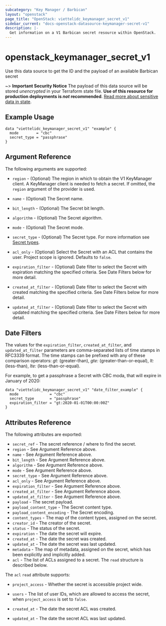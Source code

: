 ```yaml
---
subcategory: "Key Manager / Barbican"
layout: "openstack"
page_title: "OpenStack: viettelidc_keymanager_secret_v1"
sidebar_current: "docs-openstack-datasource-keymanager-secret-v1"
description: |-
  Get information on a V1 Barbican secret resource within OpenStack.
---
```


# openstack\_keymanager\_secret\_v1

Use this data source to get the ID and the payload of an available Barbican
secret

~> **Important Security Notice** The payload of this data source will be stored
*unencrypted* in your Terraform state file. **Use of this resource for
production deployments is *not* recommended**. [Read more about sensitive data
in state](https://www.terraform.io/docs/language/state/sensitive-data.html).

## Example Usage

```hcl
data "viettelidc_keymanager_secret_v1" "example" {
  mode        = "cbc"
  secret_type = "passphrase"
}
```

## Argument Reference

The following arguments are supported:

* `region` - (Optional) The region in which to obtain the V1 KeyManager client.
  A KeyManager client is needed to fetch a secret. If omitted, the `region`
  argument of the provider is used.

* `name` - (Optional) The Secret name.

* `bit_length` - (Optional) The Secret bit length.

* `algorithm` - (Optional) The Secret algorithm.

* `mode` - (Optional) The Secret mode.

* `secret_type` - (Optional) The Secret type. For more information see
  [Secret types](https://docs.openstack.org/barbican/latest/api/reference/secret_types.html).

* `acl_only` - (Optional) Select the Secret with an ACL that contains the user.
  Project scope is ignored. Defaults to `false`.

* `expiration_filter` - (Optional) Date filter to select the Secret with
  expiration matching the specified criteria. See Date Filters below for more
  detail.

* `created_at_filter` - (Optional) Date filter to select the Secret with
  created matching the specified criteria. See Date Filters below for more
  detail.

* `updated_at_filter` - (Optional) Date filter to select the Secret with
  updated matching the specified criteria. See Date Filters below for more
  detail.

## Date Filters

The values for the `expiration_filter`, `created_at_filter`, and
`updated_at_filter` parameters are comma-separated lists of time stamps in
RFC3339 format. The time stamps can be prefixed with any of these comparison
operators: *gt:* (greater-than), *gte:* (greater-than-or-equal), *lt:*
(less-than), *lte:* (less-than-or-equal).

For example, to get a passphrase a Secret with CBC moda, that will expire in
January of 2020:

```hcl
data "viettelidc_keymanager_secret_v1" "date_filter_example" {
  mode              = "cbc"
  secret_type       = "passphrase"
  expiration_filter = "gt:2020-01-01T00:00:00Z"
}
```

## Attributes Reference

The following attributes are exported:

* `secret_ref` - The secret reference / where to find the secret.
* `region` - See Argument Reference above.
* `name` - See Argument Reference above.
* `bit_length` - See Argument Reference above.
* `algorithm` - See Argument Reference above.
* `mode` - See Argument Reference above.
* `secret_type` - See Argument Reference above.
* `acl_only` - See Argument Reference above.
* `expiration_filter` - See Argument Reference above.
* `created_at_filter` - See Argument Reference above.
* `updated_at_filter` - See Argument Reference above.
* `payload` - The secret payload.
* `payload_content_type` - The Secret content type.
* `payload_content_encoding` - The Secret encoding.
* `content_types` - The map of the content types, assigned on the secret.
* `creator_id` - The creator of the secret.
* `status` - The status of the secret.
* `expiration` - The date the secret will expire.
* `created_at` - The date the secret was created.
* `updated_at` - The date the secret was last updated.
* `metadata` - The map of metadata, assigned on the secret, which has been
  explicitly and implicitly added.
* `acl` - The list of ACLs assigned to a secret. The `read` structure is described below.

The `acl` `read` attribute supports:

* `project_access` - Whether the secret is accessible project wide.

* `users` - The list of user IDs, which are allowed to access the secret, when
  `project_access` is set to `false`.

* `created_at` - The date the secret ACL was created.

* `updated_at` - The date the secret ACL was last updated.
